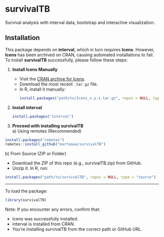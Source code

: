 # survivalTB
Survival analysis with interval data, bootstrap and interactive visualization.

## Installation

This package depends on **interval**, which in turn requires **Icens**. However, **Icens** has been archived on CRAN, causing automated installations to fail. To install **survivalTB** successfully, please follow these steps:

1. **Install Icens Manually**  
   - Visit the [CRAN archive for Icens](https://cran.r-project.org/src/contrib/Archive/Icens/).  
   - Download the most recent `.tar.gz` file.  
   - In R, install it manually:
     ```r
     install.packages("path/to/Icens_x.y.z.tar.gz", repos = NULL, type = "source")
     ```

2. **Install interval**  
   ```r
   install.packages("interval")
   ```

3. **Proceed with installing survivalTB**  
a) Using remotes (Recommended)
```r
install.packages("remotes")
remotes::install_github("martaaaa/survivalTB")
```

b) From Source (ZIP or Folder)
* Download the ZIP of this repo (e.g., survivalTB.zip) from GitHub.
* Unzip it.
In R, run:
```r
install.packages("path/to/survivalTB", repos = NULL, type = "source")
```
----------

To load the package:
```r
library(survivalTB)
```

Note: If you encounter any errors, confirm that:
* Icens was successfully installed.
* interval is installed from CRAN.
* You’re installing survivalTB from the correct path or GitHub URL.
